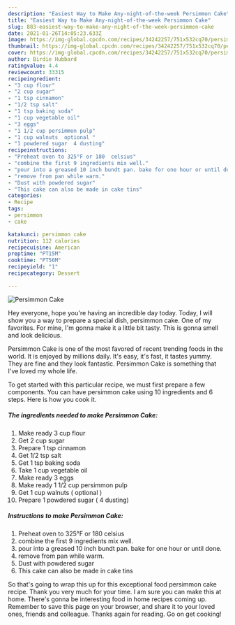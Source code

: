 ```yaml
---
description: "Easiest Way to Make Any-night-of-the-week Persimmon Cake"
title: "Easiest Way to Make Any-night-of-the-week Persimmon Cake"
slug: 883-easiest-way-to-make-any-night-of-the-week-persimmon-cake
date: 2021-01-26T14:05:23.633Z
image: https://img-global.cpcdn.com/recipes/34242257/751x532cq70/persimmon-cake-recipe-main-photo.jpg
thumbnail: https://img-global.cpcdn.com/recipes/34242257/751x532cq70/persimmon-cake-recipe-main-photo.jpg
cover: https://img-global.cpcdn.com/recipes/34242257/751x532cq70/persimmon-cake-recipe-main-photo.jpg
author: Birdie Hubbard
ratingvalue: 4.4
reviewcount: 33315
recipeingredient:
- "3 cup flour"
- "2 cup sugar"
- "1 tsp cinnamon"
- "1/2 tsp salt"
- "1 tsp baking soda"
- "1 cup vegetable oil"
- "3 eggs"
- "1 1/2 cup persimmon pulp"
- "1 cup walnuts  optional "
- "1 powdered sugar  4 dusting"
recipeinstructions:
- "Preheat oven to 325°F or 180  celsius"
- "combine the first 9 ingredients mix well."
- "pour into a greased 10 inch bundt pan. bake for one hour or until done."
- "remove from pan while warm."
- "Dust with powdered sugar"
- "This cake can also be made in cake tins"
categories:
- Recipe
tags:
- persimmon
- cake

katakunci: persimmon cake 
nutrition: 112 calories
recipecuisine: American
preptime: "PT15M"
cooktime: "PT56M"
recipeyield: "1"
recipecategory: Dessert

---
```



![Persimmon Cake](https://img-global.cpcdn.com/recipes/34242257/751x532cq70/persimmon-cake-recipe-main-photo.jpg)

Hey everyone, hope you're having an incredible day today. Today, I will show you a way to prepare a special dish, persimmon cake. One of my favorites. For mine, I'm gonna make it a little bit tasty. This is gonna smell and look delicious.



Persimmon Cake is one of the most favored of recent trending foods in the world. It is enjoyed by millions daily. It's easy, it's fast, it tastes yummy. They are fine and they look fantastic. Persimmon Cake is something that I've loved my whole life.


To get started with this particular recipe, we must first prepare a few components. You can have persimmon cake using 10 ingredients and 6 steps. Here is how you cook it.

<!--inarticleads1-->

##### The ingredients needed to make Persimmon Cake:

1. Make ready 3 cup flour
1. Get 2 cup sugar
1. Prepare 1 tsp cinnamon
1. Get 1/2 tsp salt
1. Get 1 tsp baking soda
1. Take 1 cup vegetable oil
1. Make ready 3 eggs
1. Make ready 1 1/2 cup persimmon pulp
1. Get 1 cup walnuts ( optional )
1. Prepare 1 powdered sugar ( 4 dusting)




<!--inarticleads2-->

##### Instructions to make Persimmon Cake:

1. Preheat oven to 325°F or 180  celsius
1. combine the first 9 ingredients mix well.
1. pour into a greased 10 inch bundt pan. bake for one hour or until done.
1. remove from pan while warm.
1. Dust with powdered sugar
1. This cake can also be made in cake tins




So that's going to wrap this up for this exceptional food persimmon cake recipe. Thank you very much for your time. I am sure you can make this at home. There's gonna be interesting food in home recipes coming up. Remember to save this page on your browser, and share it to your loved ones, friends and colleague. Thanks again for reading. Go on get cooking!
